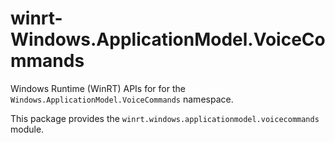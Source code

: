 <!-- warning: Please don't edit this file. It was automatically generated. -->

# winrt-Windows.ApplicationModel.VoiceCommands

Windows Runtime (WinRT) APIs for for the `Windows.ApplicationModel.VoiceCommands` namespace.

This package provides the `winrt.windows.applicationmodel.voicecommands` module.
